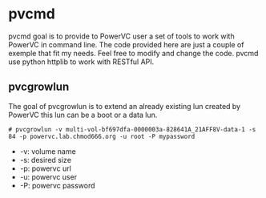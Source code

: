 # pvcmd
pvcmd goal is to provide to PowerVC user a set of tools to work with PowerVC in command line. The code provided here are just a couple of exemple that fit my needs. Feel free to modify and change the code.
pvcmd use python httplib to work with RESTful API.

## pvcgrowlun
The goal of pvcgrowlun is to extend an already existing lun created by PowerVC this lun can be a boot or a data lun.
```
# pvcgrowlun -v multi-vol-bf697dfa-0000003a-828641A_21AFF8V-data-1 -s 84 -p powervc.lab.chmod666.org -u root -P mypassword
```
* -v: volume name
* -s: desired size
* -p: powervc url
* -u: powervc user
* -P: powervc password

